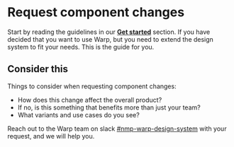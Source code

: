 # Request component changes

Start by reading the guidelines in our **[Get started](/get-started/)** section.
If you have decided that you want to use Warp, but you need to extend the design system to fit your needs.
This is the guide for you.

## Consider this

Things to consider when requesting component changes:

- How does this change affect the overall product?
- If no, is this something that benefits more than just your team?
- What variants and use cases do you see?

Reach out to the Warp team on slack [#nmp-warp-design-system](https://sch-chat.slack.com/archives/C04NF2K46LB) with your request, and we will help you.